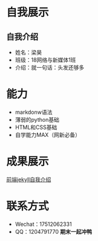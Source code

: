 # 自我展示
## 自我介绍
* 姓名：梁昊
* 班级：18网络与新媒体1班
* 介绍：就一句话：头发还够多
# 能力
+ markdonw语法
+ 薄弱的python基础
+ HTML和CSS基础
+ 自学能力MAX（网新必备）
# 成果展示
[前端jekyll自我介绍](http://sweetiepiggy.gitee.io/jekyll-theme-basically-basic/)
# 联系方式
* Wechat：17512062331
* QQ：1204791770
**期末一起冲鸭**
